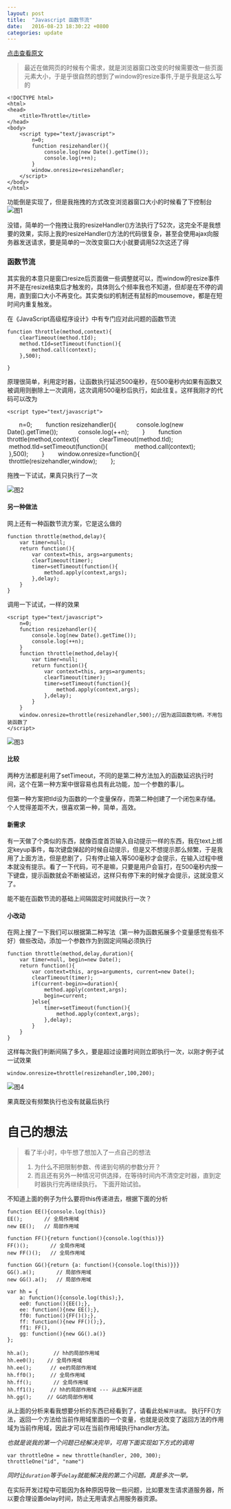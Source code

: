 ```yaml
---
layout: post
title:  "Javascript 函数节流"
date:   2016-08-23 18:30:22 +0800
categories: update
---
```


<script src="src.js"></script>
[点击查看原文](http://www.cnblogs.com/dolphinX/p/3403821.html)

>最近在做网页的时候有个需求，就是浏览器窗口改变的时候需要改一些页面元素大小，于是乎很自然的想到了window的resize事件,于是乎我是这么写的

```
<!DOCTYPE html>
<html>
<head>
    <title>Throttle</title>
</head>
<body>
    <script type="text/javascript">
        n=0;
        function resizehandler(){
            console.log(new Date().getTime());
            console.log(++n);
        }
        window.onresize=resizehandler;
    </script>
</body>
</html>
```

功能倒是实现了，但是我拖拽的方式改变浏览器窗口大小的时候看了下控制台
![图1](http://upload-images.jianshu.io/upload_images/2530160-36b45f1916c8e9f3.png?imageMogr2/auto-orient/strip%7CimageView2/2/w/1240)

没错，简单的一个拖拽让我的resizeHandler()方法执行了52次，这完全不是我想要的效果，实际上我的resizeHandler()方法的代码很复杂，甚至会使用ajax向服务器发送请求，要是简单的一次改变窗口大小就要调用52次这还了得

### 函数节流

其实我的本意只是窗口resize后页面做一些调整就可以，而window的resize事件并不是在resize结束后才触发的，具体则么个频率我也不知道，但却是在不停的调用，直到窗口大小不再变化。其实类似的机制还有鼠标的mousemove，都是在短时间内重复触发。

在《JavaScript高级程序设计》中有专门应对此问题的函数节流
```
function throttle(method,context){
    clearTimeout(method.tId);
    method.tId=setTimeout(function(){
        method.call(context);
    },500);

}
```

原理很简单，利用定时器，让函数执行延迟500毫秒，在500毫秒内如果有函数又被调用则删除上一次调用，这次调用500毫秒后执行，如此往复。这样我刚才的代码可以改为


    <script type="text/javascript">
        n=0;
        function resizehandler(){
            console.log(new Date().getTime());
            console.log(++n);
        }
        function throttle(method,context){
            clearTimeout(method.tId);
            method.tId=setTimeout(function(){
                method.call(context);
            },500);
        }
        window.onresize=function(){
            throttle(resizehandler,window);
        };
    </script>

拖拽一下试试，果真只执行了一次

![图2](http://upload-images.jianshu.io/upload_images/2530160-9fc72cccec37f948.png?imageMogr2/auto-orient/strip%7CimageView2/2/w/1240)

#### 另一种做法 

网上还有一种函数节流方案，它是这么做的


    function throttle(method,delay){
        var timer=null;
        return function(){
            var context=this, args=arguments;
            clearTimeout(timer);
            timer=setTimeout(function(){
                method.apply(context,args);
            },delay);
        }
    }

调用一下试试，一样的效果

    <script type="text/javascript">
        n=0;
        function resizehandler(){
            console.log(new Date().getTime());
            console.log(++n);
        }
        function throttle(method,delay){
            var timer=null;
            return function(){
                var context=this, args=arguments;
                clearTimeout(timer);
                timer=setTimeout(function(){
                    method.apply(context,args);
                },delay);
            }
        }
        window.onresize=throttle(resizehandler,500);//因为返回函数句柄，不用包装函数了
    </script>


![图3](http://upload-images.jianshu.io/upload_images/2530160-fad95919ca2489d9.png?imageMogr2/auto-orient/strip%7CimageView2/2/w/1240)

#### 比较 
两种方法都是利用了setTimeout，不同的是第二种方法加入的函数延迟执行时间，这个在第一种方案中很容易也具有此功能，加一个参数的事儿。

但第一种方案把tId设为函数的一个变量保存，而第二种创建了一个闭包来存储。个人觉得差距不大，很喜欢第一种，简单，高效。

#### 新需求 
有一天做了个类似的东西，就像百度首页输入自动提示一样的东西，我在text上绑定keyup事件，每次键盘弹起的时候自动提示，但是又不想提示那么频繁，于是我用了上面方法，但是悲剧了，只有停止输入等500毫秒才会提示，在输入过程中根本就没有提示。看了一下代码，可不是嘛，只要是用户会盲打，在500毫秒内按一下键盘，提示函数就会不断被延迟，这样只有停下来的时候才会提示，这就没意义了。

能不能在函数节流的基础上间隔固定时间就执行一次？

#### 小改动
在网上搜了一下我们可以根据第二种写法（第一种为函数拓展多个变量感觉有些不好）做些改动，添加一个参数作为到固定间隔必须执行

    function throttle(method,delay,duration){
        var timer=null, begin=new Date();
        return function(){
            var context=this, args=arguments, current=new Date();
            clearTimeout(timer);
            if(current-begin>=duration){
                method.apply(context,args);
                begin=current;
            }else{
                timer=setTimeout(function(){
                    method.apply(context,args);
                },delay);
            }
        }
    }

这样每次我们判断间隔了多久，要是超过设置时间则立即执行一次，以刚才例子试一试效果

    window.onresize=throttle(resizehandler,100,200);


![图4](http://upload-images.jianshu.io/upload_images/2530160-66e55fc1264a808e.png?imageMogr2/auto-orient/strip%7CimageView2/2/w/1240)

果真既没有频繁执行也没有就最后执行


# 自己的想法
> 看了半小时，中午想了想加入了一点自己的想法
> 1.  为什么不把限制参数、传递到句柄的参数分开？
> 2.  而且还有另外一种情况可供选择，在等待时间内不清空定时器，直到定时器执行完再继续执行。
 下面开始试验。

不知道上面的例子为什么要将this传递进去，根据下面的分析

    function EE(){console.log(this)}
    EE();       // 全局作用域
    new EE();   // 局部作用域

    function FF(){return function(){console.log(this)}}
    FF()();       // 全局作用域
    new FF()();   // 全局作用域

    function GG(){return {a: function(){console.log(this)}}}
    GG().a();       // 局部作用域
    new GG().a();   // 局部作用域

    var hh = {
        a: function(){console.log(this);},
        ee0: function(){EE();},
        ee: function(){new EE();},
        ff0: function(){FF()();},
        ff: function(){new FF()();},
        ff1: FF(),
        gg: function(){new GG().a()}
    };

    hh.a();        // hh的局部作用域
    hh.ee0();    // 全局作用域
    hh.ee();      // ee的局部作用域
    hh.ff0();     // 全局作用域
    hh.ff();       // 全局作用域
    hh.ff1();     // hh的局部作用域 --- 从此解开谜底
    hh.gg();     // GG的局部作用域

从上面的分析来看我想要分析的东西已经看到了，请看此处`解开谜底`。
执行FF()方法，返回一个方法给当前作用域里面的一个变量，也就是说改变了返回方法的作用域为当前作用域，因此才可以在当前作用域执行handler方法。

*也就是说我的第一个问题已经解决完毕，可用下面实现如下方式的调用*

    var throttleOne = new throttle(handler, 200, 300);
    throttleOne("id", "name")

*同时让`duration`等于`delay`就能解决我的第二个问题。真是多次一举。*


在实际开发过程中可能因为各种原因导致一些问题，比如要发生请求道服务器，所以要合理设置delay时间，防止无用请求占用服务器资源。
